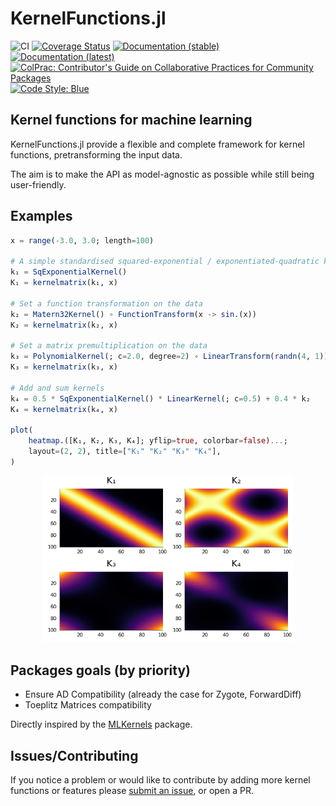 # KernelFunctions.jl

![CI](https://github.com/JuliaGaussianProcesses/KernelFunctions.jl/workflows/CI/badge.svg?branch=master)
[![Coverage Status](https://coveralls.io/repos/github/JuliaGaussianProcesses/KernelFunctions.jl/badge.svg?branch=master)](https://coveralls.io/github/JuliaGaussianProcesses/KernelFunctions.jl?branch=master)
[![Documentation (stable)](https://img.shields.io/badge/docs-stable-blue.svg)](https://juliagaussianprocesses.github.io/KernelFunctions.jl/stable)
[![Documentation (latest)](https://img.shields.io/badge/docs-dev-blue.svg)](https://juliagaussianprocesses.github.io/KernelFunctions.jl/dev)
[![ColPrac: Contributor's Guide on Collaborative Practices for Community Packages](https://img.shields.io/badge/ColPrac-Contributor's%20Guide-blueviolet)](https://github.com/SciML/ColPrac)
[![Code Style: Blue](https://img.shields.io/badge/code%20style-blue-4495d1.svg)](https://github.com/invenia/BlueStyle)


## Kernel functions for machine learning

KernelFunctions.jl provide a flexible and complete framework for kernel functions, pretransforming the input data.

The aim is to make the API as model-agnostic as possible while still being user-friendly.

## Examples

```julia
x = range(-3.0, 3.0; length=100)

# A simple standardised squared-exponential / exponentiated-quadratic kernel.
k₁ = SqExponentialKernel()
K₁ = kernelmatrix(k₁, x)

# Set a function transformation on the data
k₂ = Matern32Kernel() ∘ FunctionTransform(x -> sin.(x))
K₂ = kernelmatrix(k₂, x)

# Set a matrix premultiplication on the data
k₃ = PolynomialKernel(; c=2.0, degree=2) ∘ LinearTransform(randn(4, 1))
K₃ = kernelmatrix(k₃, x)

# Add and sum kernels
k₄ = 0.5 * SqExponentialKernel() * LinearKernel(; c=0.5) + 0.4 * k₂
K₄ = kernelmatrix(k₄, x)

plot(
    heatmap.([K₁, K₂, K₃, K₄]; yflip=true, colorbar=false)...;
    layout=(2, 2), title=["K₁" "K₂" "K₃" "K₄"],
)
```
<p align=center>
  <img src="docs/src/assets/heatmap_combination.png" width=400px>
</p>

## Packages goals (by priority)
- Ensure AD Compatibility (already the case for Zygote, ForwardDiff)
- Toeplitz Matrices compatibility

Directly inspired by the [MLKernels](https://github.com/trthatcher/MLKernels.jl) package.

## Issues/Contributing

If you notice a problem or would like to contribute by adding more kernel functions or features please [submit an issue](https://github.com/JuliaGaussianProcesses/KernelFunctions.jl/issues), or open a PR.
